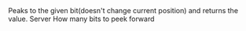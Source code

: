 <function name="PeekUBitLong" parent="bf_read" type="classfunc">
	<description>
		Peaks to the given bit(doesn't change current position) and returns the value.
		<added version="0.4"></added>
	</description>
	<realm>Server</realm>
	<args>
		<arg name="bits" type="number">How many bits to peek forward</arg>
	</args>
	<rets>
		<ret name="value" type="number"></ret>
	</rets>
</function>